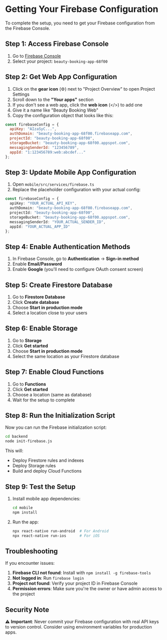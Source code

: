 # Getting Your Firebase Configuration

To complete the setup, you need to get your Firebase configuration from the Firebase Console.

## Step 1: Access Firebase Console

1. Go to [Firebase Console](https://console.firebase.google.com/)
2. Select your project: `beauty-booking-app-68f00`

## Step 2: Get Web App Configuration

1. Click on the **gear icon** (⚙️) next to "Project Overview" to open Project Settings
2. Scroll down to the **"Your apps"** section
3. If you don't see a web app, click the **web icon** (</>) to add one
4. Give it a name like "Beauty Booking Web"
5. Copy the configuration object that looks like this:

```javascript
const firebaseConfig = {
  apiKey: "AIzaSyC...",
  authDomain: "beauty-booking-app-68f00.firebaseapp.com",
  projectId: "beauty-booking-app-68f00",
  storageBucket: "beauty-booking-app-68f00.appspot.com",
  messagingSenderId: "123456789",
  appId: "1:123456789:web:abcdef..."
};
```

## Step 3: Update Mobile App Configuration

1. Open `mobile/src/services/firebase.ts`
2. Replace the placeholder configuration with your actual config:

```typescript
const firebaseConfig = {
  apiKey: "YOUR_ACTUAL_API_KEY",
  authDomain: "beauty-booking-app-68f00.firebaseapp.com",
  projectId: "beauty-booking-app-68f00",
  storageBucket: "beauty-booking-app-68f00.appspot.com",
  messagingSenderId: "YOUR_ACTUAL_SENDER_ID",
  appId: "YOUR_ACTUAL_APP_ID"
};
```

## Step 4: Enable Authentication Methods

1. In Firebase Console, go to **Authentication** → **Sign-in method**
2. Enable **Email/Password**
3. Enable **Google** (you'll need to configure OAuth consent screen)

## Step 5: Create Firestore Database

1. Go to **Firestore Database**
2. Click **Create database**
3. Choose **Start in production mode**
4. Select a location close to your users

## Step 6: Enable Storage

1. Go to **Storage**
2. Click **Get started**
3. Choose **Start in production mode**
4. Select the same location as your Firestore database

## Step 7: Enable Cloud Functions

1. Go to **Functions**
2. Click **Get started**
3. Choose a location (same as database)
4. Wait for the setup to complete

## Step 8: Run the Initialization Script

Now you can run the Firebase initialization script:

```bash
cd backend
node init-firebase.js
```

This will:
- Deploy Firestore rules and indexes
- Deploy Storage rules
- Build and deploy Cloud Functions

## Step 9: Test the Setup

1. Install mobile app dependencies:
   ```bash
   cd mobile
   npm install
   ```

2. Run the app:
   ```bash
   npx react-native run-android  # For Android
   npx react-native run-ios      # For iOS
   ```

## Troubleshooting

If you encounter issues:

1. **Firebase CLI not found**: Install with `npm install -g firebase-tools`
2. **Not logged in**: Run `firebase login`
3. **Project not found**: Verify your project ID in Firebase Console
4. **Permission errors**: Make sure you're the owner or have admin access to the project

## Security Note

⚠️ **Important**: Never commit your Firebase configuration with real API keys to version control. Consider using environment variables for production apps. 